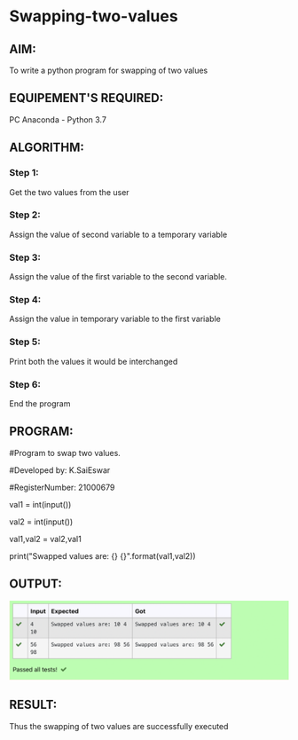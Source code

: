 # Swapping-two-values
## AIM:
To write a python program for swapping of two values
## EQUIPEMENT'S REQUIRED: 
PC
Anaconda - Python 3.7
## ALGORITHM: 
### Step 1:
Get the two values from the user
### Step 2: 
Assign the value of second variable to a temporary variable 
### Step 3: 
Assign the value of the first variable to the second variable.
### Step 4:  
Assign the value in temporary variable to the first variable
### Step 5: 
Print both the values it would be interchanged
### Step 6: 
End the program
## PROGRAM:

#Program to swap two values.

#Developed by: K.SaiEswar

#RegisterNumber: 21000679

val1 = int(input())

val2 = int(input())

val1,val2 = val2,val1

print("Swapped values are: {} {}".format(val1,val2))

## OUTPUT:

![Output](./image/output.png)

## RESULT:
Thus the swapping of two values are successfully executed